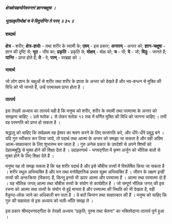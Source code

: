 ##### क्षेत्रक्षेत्रज्ञयोरेवमन्तरं ज्ञानचक्षुषा ।
##### भूतप्रकृतिमोक्षं च ये विदुर्यान्ति ते परम् ॥ ३५ ॥

#### शब्दार्थ

**क्षेत्र** - शरीर; **क्षेत्र-ज्ञयोः** - तथा शरीर के स्वामी के; **एवम्** - इस प्रकार; **अन्तरम्** - अन्तर को; **ज्ञान-चक्षुषा** - ज्ञान की दृष्टि से; **भूत** - जीव का; **प्रकृति** - प्रकृति से; **मोक्षम्** - मोक्ष को; **च** - भी; **ये** - जो; **विदुः** - जानते हैं; **यान्ति** - प्राप्त होते हैं; **ते** - वे; **परम्** - परब्रह्म को ।

#### भावार्थ

जो लोग ज्ञान के चक्षुओं से शरीर तथा शरीर के ज्ञाता के अन्तर को देखते हैं और भव-बन्धन से मुक्ति की विधि को भी जानते हैं, उन्हें परमलक्ष्य प्राप्त होता है ।

#### तात्पर्य

इस तेरहवें अध्याय का तात्पर्य यही है कि मनुष्य को शरीर, शरीर के स्वामी तथा परमात्मा के अन्तर को समझना चाहिए । उसे श्लोक ८ से लेकर श्लोक १२ तक में वर्णित मुक्ति की विधि को जानना चाहिए । तभी वह परमगति को प्राप्त हो सकता है ।

श्रद्धालु को चाहिए कि सर्वप्रथम वह ईश्वर का श्रवण करने के लिए सत्संगति करे, और धीरे-धीरे प्रबुद्ध बने । यदि गुरु स्वीकार कर लिया जाये, तो पदार्थ तथा आत्मा के अन्तर को समझा जा सकता है और वही अग्रिम आत्म-साक्षात्कार के लिए शुभारम्भ बन जाता है । गुरु अनेक प्रकार के उपदेशों से अपने शिष्यों को देहात्मबुद्धि से मुक्त होने की शिक्षा देता है । उदाहरणार्थ - भगवद्गीता में कृष्ण अर्जुन को भौतिक बातों से मुक्त होने के लिए शिक्षा देते हैं ।

मनुष्य यह तो समझ सकता है कि यह शरीर पदार्थ है और इसे चौबीस तत्त्वों में विश्लेषित किया जा सकता है । शरीर स्थूल अभिव्यक्ति है और मन तथा मनोवैज्ञानिक प्रभाव सूक्ष्म अभिव्यक्ति हैं । जीवन के लक्षण इन्हीं तत्त्वों की अन्तःक्रिया (विकार) हैं, किन्तु इनसे भी ऊपर आत्मा और परमात्मा हैं । आत्मा तथा परमात्मा दो हैं । यह भौतिक जगत् आत्मा तथा चौबीस तत्त्वों के संयोग से कार्यशील है । जो सम्पूर्ण भौतिक जगत् की इस रचना को आत्मा तथा तत्त्वों के संयोग से हुई मानता है और परमात्मा की स्थिति को भी देखता है, वही वैकुण्ठ-लोक जाने का अधिकारी बन पाता है । ये बातें चिन्तन तथा साक्षात्कार की हैं । मनुष्य को चाहिए कि गुरु की सहायता से इस अध्याय को भली-भाँति समझ ले ।

इस प्रकार श्रीमद्भगवद्गीता के तेरहवें अध्याय “प्रकृति, पुरुष तथा चेतना” का भक्तिवेदान्त तात्पर्य पूर्ण हुआ ।